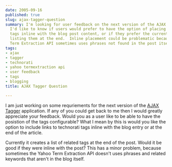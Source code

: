 ```yaml
---
date: 2005-09-16
published: true
slug: ajax-tagger-question
summary: I'm looking for user feedback on the next version of the AJAX Tagger.  Specifically,
  I'd like to know if users would prefer to have the option of placing Technorati
  tags inline with the blog post content, or if they prefer the current method of
  listing them at the end.  Inline placement could be problematic because the Yahoo
  Term Extraction API sometimes uses phrases not found in the post itself.
tags:
- ajax
- tagger
- technorati
- yahoo termextraction api
- user feedback
- tags
- blogging
title: AJAX Tagger Question

---
```

I am just working on some requriements for the next version of the [AJAX Tagger](http://www.kinlan.co.uk/AjaxExperiments/AjaxTag) application.  If any of you could get back to me then I would greatly appreciate your feedback.  Would you as a user like to be able to have the posistion of the tags configurable?  What I mean by this is would you like the option to include links to technorati tags inline with the blog entry or at the end of the article.  <p />Currently it creates a list of related tags at the end of the post.  Would it be good if they were inline with the post?  This has a minor problem, because sometimes the Yahoo Term Extraction API doesn't uses phrases and related keywords that aren't in the blog itself.<p />

